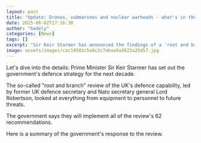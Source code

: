 ```yaml
---
layout: post
title: "Update: Drones, submarines and nuclear warheads - what's in the latest UK defence plan?"
date: 2025-06-02T17:16:30
author: "badely"
categories: [News]
tags: []
excerpt: "Sir Keir Starmer has announced the findings of a 'root and branch' review of the UK's defence capabilities"
image: assets/images/cac19581c5e8c2c7ebaa9a3622a25d57.jpg
---
```


Let's dive into the details: Prime Minister Sir Keir Starmer has set out the government's defence strategy for the next decade.

The so-called "root and branch" review of the UK's defence capability, led by former UK defence secretary and Nato secretary general Lord Robertson, looked at everything from equipment to personnel to future threats. 

The government says they will implement all of the review's 62 recommendations. 

Here is a summary of the government's response to the review.

